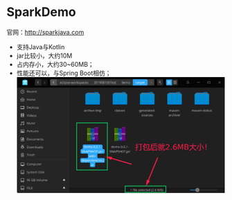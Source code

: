 # SparkDemo
官网：http://sparkjava.com
* 支持Java与Kotlin
* jar比较小，大约10M
* 占内存小，大约30~60MB；
* 性能还可以，与Spring Boot相仿；
![](./asset/img/capcity.png)